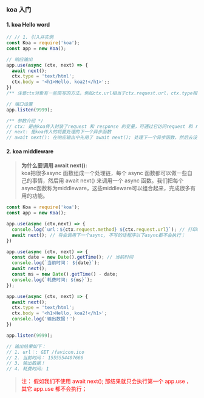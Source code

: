 ### koa 入门

#### 1. koa Hello word
```js
// // 1. 引入并实例
const Koa = require('koa');
const app = new Koa();

// 响应输出
app.use(async (ctx, next) => {
  await next();
  ctx.type = 'text/html';
  ctx.body = '<h1>Hello, koa2!</h1>';;
})
/** 注意ctx对象有一些简写的方法，例如ctx.url相当于ctx.request.url，ctx.type相当于ctx.response.type。 */

// 端口设置
app.listen(9999);

/** 参数介绍 */
// ctx: 是由koa传入封装了request 和 response 的变量，可通过它访问request 和 response ；
// next: 是koa传入的将要处理的下一个异步函数
// await next(): 在响应输出中先用了 await next(); 处理下一个异步函数，然后去设置Content-Type和内容；
```
#### 2. koa middleware
> **为什么要调用 await next():**   
>   koa把很多async 函数组成一个处理链，每个 async 函数都可以做一些自己的事情，然后用 await next() 来调用一个 async 函数。我们把每个async函数称为middleware，这些middleware可以组合起来，完成很多有用的功能。

```js
const Koa = require('koa');
const app = new Koa();

app.use(async (ctx,next) => {
  console.log(`url：${ctx.request.method} ${ctx.request.url}`); // 打印url
  await next(); // 将会调用下一个async, 不写的话程序以下async都不会执行；
})

app.use(async (ctx, next) => {
  const date = new Date().getTime(); // 当前时间
  console.log(`当前时间： ${date}`);
  await next();
  const ms = new Date().getTime() - date;
  console.log(`耗费时间: ${ms}`);
});

app.use(async (ctx, next) => {
  await next();
  ctx.type = 'text/html';
  ctx.body = '<h1>Hello, koa2!</h1>';
  console.log('输出数据！')
})

app.listen(9999);

// 输出结果如下：
// 1. url：: GET /favicon.ico
// 2. 当前时间： 1555554407666
// 3. 输出数据！
// 4. 耗费时间: 1

```
> <font color="red">注： 假如我们不使用 await next(); 那结果就只会执行第一个 app.use ， 其它 app.use 都不会执行；</font>
